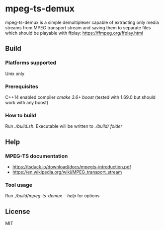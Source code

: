 # mpeg-ts-demux

mpeg-ts-demux is a simple demultiplexer capable of extracting only media streams from MPEG transport stream and saving them to separate files which should be playable with ffplay: https://ffmpeg.org/ffplay.html

## Build
### Platforms supported
Unix only
### Prerequisites
C++14 enabled compiler
*cmake 3.6+*
*boost* (tested with 1.69.0 but should work with any boost)

### How to build
Run *./build.sh*. Executable will be written to *./build/ folder*

## Help

### MPEG-TS documentation

- https://tsduck.io/download/docs/mpegts-introduction.pdf
- https://en.wikipedia.org/wiki/MPEG_transport_stream

### Tool usage

Run *./build/mpeg-ts-demux --help* for options

## License

MIT
